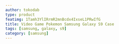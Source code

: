 ```yaml
---
author: tokodab
type: product
featimg: 1Tamh3YlIRrmR2mnBcdx4IxseL1PRwIfG
title: Video Game Pokemon Samsung Galaxy S9 Case
tags: [samsung, galaxy, s9]
category: [samsung]
---
```

